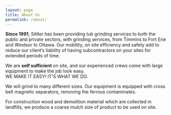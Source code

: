 ```yaml
---
layout: page
title: About Us
permalink: /about/
---
```


**Since 1991**, Sittler has been providing tub grinding services to both the public and private sectors, with grinding services, from Timmins to Fort Erie and Windsor to Ottawa.  Our mobility, on site efficiency and safety add to reduce our client’s liability of having subcontractors on your sites for extended periods of time.

We are **self sufficient** on site, and our experienced crews come with large equipment to make the job look easy.
<br>WE MAKE IT EASY! IT'S WHAT WE DO.

We will grind to many different sizes. Our equipment is equipped with cross belt magnetic separators, removing the ferrous contaminates.

For construction wood and demolition material which are collected in landfills, we produce a coarse mulch size of product to be used on site.
